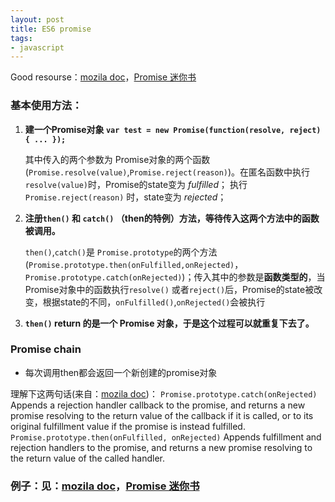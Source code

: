 ```yaml
---
layout: post
title: ES6 promise
tags: 
- javascript
---
```


Good resourse：[mozila doc](https://developer.mozilla.org/en-US/docs/Web/JavaScript/Reference/Global_Objects/Promise)，[Promise 迷你书](http://liubin.github.io/promises-book/)

### 基本使用方法：

1. **建一个Promise对象 `var test = new Promise(function(resolve, reject) { ... });`**

    其中传入的两个参数为 Promise对象的两个函数(`Promise.resolve(value)`,`Promise.reject(reason)`)。在匿名函数中执行`resolve(value)`时，Promise的state变为 *fulfilled*； 执行 `Promise.reject(reason)` 时，state变为 *rejected*；
    
2. **注册`then()` 和 `catch()` （then的特例）方法，等待传入这两个方法中的函数被调用。**

    `then()`,`catch()`是 `Promise.prototype`的两个方法(`Promise.prototype.then(onFulfilled,onRejected)`，`Promise.prototype.catch(onRejected)`)；传入其中的参数是**函数类型的**，当Promise对象中的函数执行`resolve()` 或者`reject()`后，Promise的state被改变，根据state的不同，`onFulfilled()`,`onRejected()`会被执行

3. **`then()` return 的是一个 Promise 对象，于是这个过程可以就重复下去了。**

### Promise chain

* 每次调用then都会返回一个新创建的promise对象

理解下这两句话(来自：[mozila doc](https://developer.mozilla.org/en-US/docs/Web/JavaScript/Reference/Global_Objects/Promise))：
`Promise.prototype.catch(onRejected)`
Appends a rejection handler callback to the promise, and returns a new promise resolving to the return value of the callback if it is called, or to its original fulfillment value if the promise is instead fulfilled.
`Promise.prototype.then(onFulfilled, onRejected)`
Appends fulfillment and rejection handlers to the promise, and returns a new promise resolving to the return value of the called handler.

### 例子：见：[mozila doc](https://developer.mozilla.org/en-US/docs/Web/JavaScript/Reference/Global_Objects/Promise)，[Promise 迷你书](http://liubin.github.io/promises-book/)